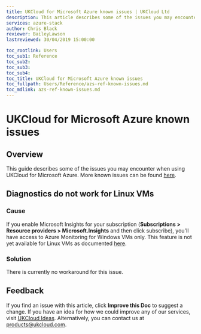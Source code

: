 ```yaml
---
title: UKCloud for Microsoft Azure known issues | UKCloud Ltd
description: This article describes some of the issues you may encounter when using UKCloud for Microsoft Azure
services: azure-stack
author: Chris Black
reviewer: BaileyLawson
lastreviewed: 30/04/2019 15:00:00

toc_rootlink: Users
toc_sub1: Reference
toc_sub2:
toc_sub3:
toc_sub4:
toc_title: UKCloud for Microsoft Azure known issues
toc_fullpath: Users/Reference/azs-ref-known-issues.md
toc_mdlink: azs-ref-known-issues.md
---
```


# UKCloud for Microsoft Azure known issues

## Overview

This guide describes some of the issues you may encounter when using UKCloud for Microsoft Azure. More known issues can be found [here](https://docs.microsoft.com/en-gb/azure-stack/operator/azure-stack-update-1903#known-issues-post-installation).

## Diagnostics do not work for Linux VMs

### Cause

If you enable Microsoft Insights for your subscription (**Subscriptions > Resource providers > Microsoft.Insights** and then click subscribe), you'll have access to Azure Monitoring for Windows VMs only. This feature is not yet available for Linux VMs as documented [here](https://docs.microsoft.com/en-us/azure/azure-stack/user/azure-stack-metrics-azure-data#application---diagnostics-logs-application-logs-and-metrics).

### Solution

There is currently no workaround for this issue.

## Feedback

If you find an issue with this article, click **Improve this Doc** to suggest a change. If you have an idea for how we could improve any of our services, visit [UKCloud Ideas](https://ideas.ukcloud.com). Alternatively, you can contact us at <products@ukcloud.com>.
